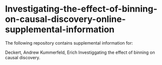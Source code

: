 # Investigating-the-effect-of-binning-on-causal-discovery-online-supplemental-information

The following repository contains supplemental information for:

Deckert, Andrew
Kummerfeld, Erich
Investiggating the effect of binning on causal discovery.
